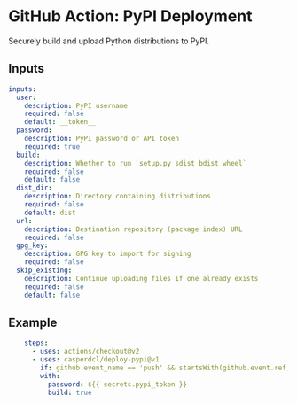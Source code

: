 GitHub Action: PyPI Deployment
==============================

Securely build and upload Python distributions to PyPI.


## Inputs

```yaml
inputs:
  user:
    description: PyPI username
    required: false
    default: __token__
  password:
    description: PyPI password or API token
    required: true
  build:
    description: Whether to run `setup.py sdist bdist_wheel`
    required: false
    default: false
  dist_dir:
    description: Directory containing distributions
    required: false
    default: dist
  url:
    description: Destination repository (package index) URL
    required: false
  gpg_key:
    description: GPG key to import for signing
    required: false
  skip_existing:
    description: Continue uploading files if one already exists
    required: false
    default: false
```

## Example

```yaml
    steps:
      - uses: actions/checkout@v2
      - uses: casperdcl/deploy-pypi@v1
        if: github.event_name == 'push' && startsWith(github.event.ref, 'refs/tags')
        with:
          password: ${{ secrets.pypi_token }}
          build: true
```
